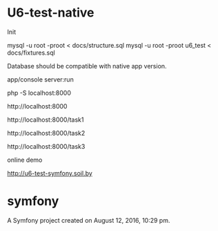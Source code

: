 
U6-test-native
==============

Init

mysql -u root -proot < docs/structure.sql
mysql -u root -proot u6_test < docs/fixtures.sql

Database should be compatible with native app version.

app/console server:run

php -S localhost:8000


http://localhost:8000

http://localhost:8000/task1

http://localhost:8000/task2

http://localhost:8000/task3


online demo

http://u6-test-symfony.soil.by




symfony
=======

A Symfony project created on August 12, 2016, 10:29 pm.

